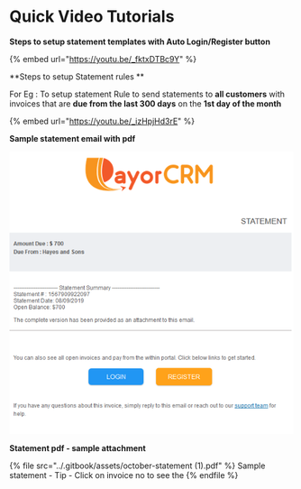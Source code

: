 # Quick Video Tutorials

**Steps to setup statement templates with Auto Login/Register button**



{% embed url="https://youtu.be/_fktxDTBc9Y" %}



**Steps to setup Statement rules **

For Eg : To setup statement Rule to send statements to **all customers** with invoices that are **due from the last 300 days** on the **1st day of the month**

{% embed url="https://youtu.be/_izHpjHd3rE" %}



**Sample statement email with pdf**

![](<../.gitbook/assets/image (32).png>)

**Statement pdf - sample attachment**

{% file src="../.gitbook/assets/october-statement (1).pdf" %}
Sample statement - Tip - Click on invoice no to see the
{% endfile %}

